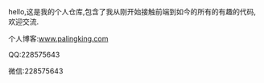 hello,这是我的个人仓库,包含了我从刚开始接触前端到如今的所有的有趣的代码,欢迎交流.



个人博客:www.palingking.com

QQ:228575643

微信:228575643

